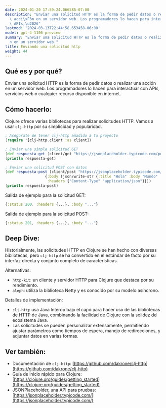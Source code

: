 ```yaml
---
date: 2024-01-20 17:59:24.066585-07:00
description: "Enviar una solicitud HTTP es la forma de pedir datos o realizar una\
  \ acci\xF3n en un servidor web. Los programadores lo hacen para interactuar con\
  \ APIs,\u2026"
lastmod: '2024-03-13T22:44:58.653458-06:00'
model: gpt-4-1106-preview
summary: "Enviar una solicitud HTTP es la forma de pedir datos o realizar una acci\xF3\
  n en un servidor web."
title: Enviando una solicitud http
weight: 44
---
```


## Qué es y por qué?
Enviar una solicitud HTTP es la forma de pedir datos o realizar una acción en un servidor web. Los programadores lo hacen para interactuar con APIs, servicios web o cualquier recurso disponible en internet.

## Cómo hacerlo:
Clojure ofrece varias bibliotecas para realizar solicitudes HTTP. Vamos a usar `clj-http` por su simplicidad y popularidad.

```clojure
; Asegúrate de tener clj-http añadido a tu proyecto
(require '[clj-http.client :as client])

; Enviar una simple solicitud GET
(def respuesta-get (client/get "https://jsonplaceholder.typicode.com/posts/1"))
(println respuesta-get)

; Enviar una solicitud POST con datos
(def respuesta-post (client/post "https://jsonplaceholder.typicode.com/posts"
                  {:body (json/write-str {:title "Hola" :body "Mundo" :userId 1})
                   :headers {"Content-Type" "application/json"}}))
(println respuesta-post)
```

Salida de ejemplo para la solicitud GET:
```clojure
{:status 200, :headers {...}, :body "..."}
```
Salida de ejemplo para la solicitud POST:
```clojure
{:status 201, :headers {...}, :body "..."}
```

## Deep Dive:
Historialmente, las solicitudes HTTP en Clojure se han hecho con diversas bibliotecas, pero `clj-http` se ha convertido en el estándar de facto por su interfaz directa y conjunto completo de características.

Alternativas:
- `http-kit`: un cliente y servidor HTTP para Clojure que destaca por su rendimiento.
- `aleph`: utiliza la biblioteca Netty y es conocido por su modelo asíncrono.

Detalles de implementación:
- `clj-http` usa Java Interop bajo el capó para hacer uso de las bibliotecas de HTTP de Java, combinando la facilidad de Clojure con la solidez del ecosistema Java.
- Las solicitudes se pueden personalizar extensamente, permitiendo ajustar parámetros como tiempos de espera, manejo de redirecciones, y adjuntar datos en varias formas.

## Ver también:
- Documentación de `clj-http`: [https://github.com/dakrone/clj-http](https://github.com/dakrone/clj-http)
- Guía de inicio rápido para Clojure: [https://clojure.org/guides/getting_started](https://clojure.org/guides/getting_started)
- JSONPlaceholder, una API para pruebas: [https://jsonplaceholder.typicode.com/](https://jsonplaceholder.typicode.com/)
